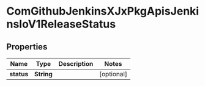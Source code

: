 
# ComGithubJenkinsXJxPkgApisJenkinsIoV1ReleaseStatus

## Properties
Name | Type | Description | Notes
------------ | ------------- | ------------- | -------------
**status** | **String** |  |  [optional]



